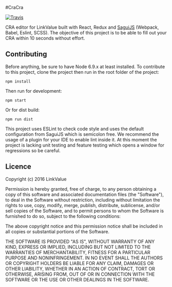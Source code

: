 #CraCra 

[![Travis](https://img.shields.io/travis/LinkValue/CraCra.svg?style=flat-square)](https://travis-ci.org/LinkValue/CraCra)

CRA editor for LinkValue built with React, Redux and [SaguiJS](https://github.com/saguijs/sagui) (Webpack, Babel, Eslint, SCSS).
The objective of this project is to be able to fill out your CRA within 10 seconds without effort.

## Contributing

Before anything, be sure to have Node 6.9.x at least installed.
To contribute to this project, clone the project then run in the root folder of the project:

```
npm install
```

Then run for development:

```
npm start
```

Or for dist build:

```
npm run dist
```

This project uses ESLint to check code style and uses the default configuration from SaguiJS which is semicolon free.
We recommend the usage of a plugin for your IDE to enable lint inside it. At this moment the project is lacking unit
testing and feature testing which opens a window for regressions so be careful.

## Licence

Copyright (c) 2016 LinkValue

Permission is hereby granted, free of charge, to any person obtaining a copy of this software and associated documentation files (the "Software"), to deal in the Software without restriction, including without limitation the rights to use, copy, modify, merge, publish, distribute, sublicense, and/or sell copies of the Software, and to permit persons to whom the Software is furnished to do so, subject to the following conditions:

The above copyright notice and this permission notice shall be included in all copies or substantial portions of the Software.

THE SOFTWARE IS PROVIDED "AS IS", WITHOUT WARRANTY OF ANY KIND, EXPRESS OR IMPLIED, INCLUDING BUT NOT LIMITED TO THE WARRANTIES OF MERCHANTABILITY, FITNESS FOR A PARTICULAR PURPOSE AND NONINFRINGEMENT. IN NO EVENT SHALL THE AUTHORS OR COPYRIGHT HOLDERS BE LIABLE FOR ANY CLAIM, DAMAGES OR OTHER LIABILITY, WHETHER IN AN ACTION OF CONTRACT, TORT OR OTHERWISE, ARISING FROM, OUT OF OR IN CONNECTION WITH THE SOFTWARE OR THE USE OR OTHER DEALINGS IN THE SOFTWARE.

